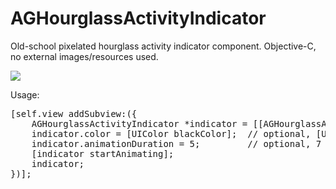 # AGHourglassActivityIndicator
Old-school pixelated hourglass activity indicator component. Objective-C, no external images/resources used.

<img src="http://alsedi.com/github/AGHourglassActivityIndicator.gif">

Usage:
<pre>
[self.view addSubview:({
	AGHourglassActivityIndicator *indicator = [[AGHourglassActivityIndicator alloc] init];
	indicator.color = [UIColor blackColor];  // optional, [UIColor grayColor] is default one
	indicator.animationDuration = 5;         // optional, 7 seconds by default
	[indicator startAnimating];
	indicator;
})];
</pre>
